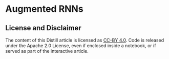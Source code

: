 # Augmented RNNs

## License and Disclaimer

The content of this Distill article is licensed as [CC-BY 4.0](https://creativecommons.org/licenses/by/4.0/). Code is released under the Apache 2.0 License, even if enclosed inside a notebook, or if served as part of 
the interactive article.